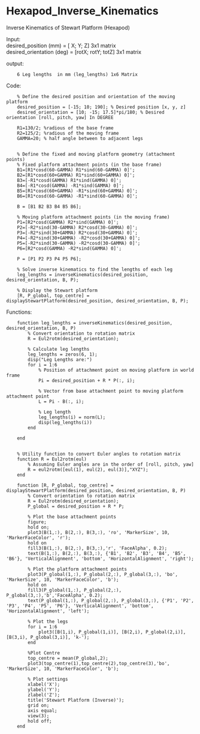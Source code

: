# Hexapod_Inverse_Kinematics

Inverse Kinematics of Stewart Platform (Hexapod)

Input:        
        desired_position (mm)   = [ X; Y; Z] 3x1 matrix        
        desired_orientation (deg)  = [rotX; rotY; totZ] 3x1 matrix

output:
        
        6 Leg lengths  in mm (leg_lengths) 1x6 Matrix

Code:

        % Define the desired position and orientation of the moving platform
        desired_position = [-15; 10; 190]; % Desired position [x, y, z]
        desired_orientation = [10; -15; 17.5]*pi/180; % Desired orientation [roll, pitch, yaw] In DEGREE
        
        R1=130/2; %radious of the base frame
        R2=125/2; %radious of the moving frame
        GAMMA=20; % half angle between to adjacent legs
        
        
        % Define the fixed and moving platform geometry (attachment points)
        % Fixed platform attachment points (in the base frame)
        B1=[R1*cosd(60-GAMMA) R1*sind(60-GAMMA) 0]'; 
        B2=[R1*cosd(60+GAMMA) R1*sind(60+GAMMA) 0]'; 
        B3=[-R1*cosd(GAMMA) R1*sind(GAMMA) 0]'; 
        B4=[-R1*cosd(GAMMA) -R1*sind(GAMMA) 0]'; 
        B5=[R1*cosd(60+GAMMA) -R1*sind(60+GAMMA) 0]'; 
        B6=[R1*cosd(60-GAMMA) -R1*sind(60-GAMMA) 0]'; 
        
        B = [B1 B2 B3 B4 B5 B6];
        
        % Moving platform attachment points (in the moving frame)
        P1=[R2*cosd(GAMMA) R2*sind(GAMMA) 0]';
        P2=[-R2*sind(30-GAMMA) R2*cosd(30-GAMMA) 0]';
        P3=[-R2*sind(30+GAMMA) R2*cosd(30+GAMMA) 0]';
        P4=[-R2*sind(30+GAMMA) -R2*cosd(30+GAMMA) 0]';
        P5=[-R2*sind(30-GAMMA) -R2*cosd(30-GAMMA) 0]';
        P6=[R2*cosd(GAMMA) -R2*sind(GAMMA) 0]';
        
        P = [P1 P2 P3 P4 P5 P6];
        
        % Solve inverse kinematics to find the lengths of each leg
        leg_lengths = inverseKinematics(desired_position, desired_orientation, B, P);
        
        % Display the Stewart platform
        [R, P_global, top_centre] = displayStewartPlatform(desired_position, desired_orientation, B, P);

        
Functions:


        function leg_lengths = inverseKinematics(desired_position, desired_orientation, B, P)
            % Convert orientation to rotation matrix
            R = Eul2rotm(desired_orientation);
        
            % Calculate leg lengths
            leg_lengths = zeros(6, 1);
            disp("Leg Lengths are:")
            for i = 1:6
                % Position of attachment point on moving platform in world frame
                Pi = desired_position + R * P(:, i);
                
                % Vector from base attachment point to moving platform attachment point
                L = Pi - B(:, i);
                
                % Leg length
                leg_lengths(i) = norm(L);
                disp(leg_lengths(i))
            end
        
        end
        
        
        % Utility function to convert Euler angles to rotation matrix
        function R = Eul2rotm(eul)
            % Assuming Euler angles are in the order of [roll, pitch, yaw]
            R = eul2rotm([eul(1), eul(2), eul(3)],"XYZ");
        end
        
        function [R, P_global, top_centre] = displayStewartPlatform(desired_position, desired_orientation, B, P)
            % Convert orientation to rotation matrix
            R = Eul2rotm(desired_orientation);
            P_global = desired_position + R * P;
        
            % Plot the base attachment points
            figure;
            hold on;
            plot3(B(1,:), B(2,:), B(3,:), 'ro', 'MarkerSize', 10, 'MarkerFaceColor', 'r');
            hold on
            fill3(B(1,:), B(2,:), B(3,:),'r', 'FaceAlpha', 0.2);
            text(B(1,:), B(2,:), B(3,:), {'B1', 'B2', 'B3', 'B4', 'B5', 'B6'}, 'VerticalAlignment', 'bottom', 'HorizontalAlignment', 'right');
        
            % Plot the platform attachment points
            plot3(P_global(1,:), P_global(2,:), P_global(3,:), 'bo', 'MarkerSize', 10, 'MarkerFaceColor', 'b');
            hold on
            fill3(P_global(1,:), P_global(2,:), P_global(3,:),'b','FaceAlpha', 0.2);
            text(P_global(1,:), P_global(2,:), P_global(3,:), {'P1', 'P2', 'P3', 'P4', 'P5', 'P6'}, 'VerticalAlignment', 'bottom', 'HorizontalAlignment', 'left');
        
            % Plot the legs
            for i = 1:6
                plot3([B(1,i), P_global(1,i)], [B(2,i), P_global(2,i)], [B(3,i), P_global(3,i)], 'k-');
            end
        
            %Plot Centre
            top_centre = mean(P_global,2);
            plot3(top_centre(1),top_centre(2),top_centre(3),'bo', 'MarkerSize', 10, 'MarkerFaceColor', 'b');
            
            % Plot settings
            xlabel('X');
            ylabel('Y');
            zlabel('Z');
            title('Stewart Platform (Inverse)');
            grid on;
            axis equal;
            view(3);
            hold off;
        end
